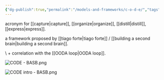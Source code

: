 ```yaml
---
{"dg-publish":true,"permalink":"/models-and-frameworks/c-o-d-e/","tags":["framework"],"created":"2023-12-19T12:15:27.352-03:00","updated":"2024-03-26T15:54:27.030-03:00"}
---
```


acronym for [[capture\|capture]], [[organize\|organize]], [[distill\|distill]], [[express\|express]].

a framework proposed by [[tiago forte\|tiago forte]] / [[building a second brain\|building a second brain]].

\ + correlation with the [[OODA loop\|OODA loop]].

![CODE - BASB.png](/img/user/images/models%20&%20frameworks/CODE%20-%20BASB.png)

![CODE intro - BASB.png](/img/user/images/models%20&%20frameworks/CODE%20intro%20-%20BASB.png)
